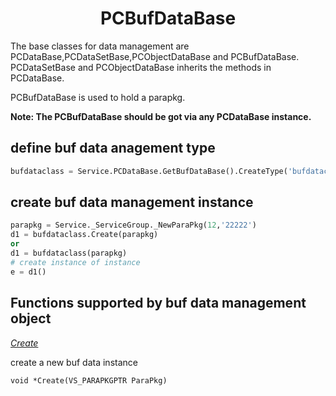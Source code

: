<h1 align="center">PCBufDataBase</h1>

The base classes for data management are PCDataBase,PCDataSetBase,PCObjectDataBase and PCBufDataBase. PCDataSetBase and PCObjectDataBase inherits the methods in PCDataBase.   

PCBufDataBase is used to hold a parapkg.

**Note: The PCBufDataBase should be got via any PCDataBase instance.**

define buf data anagement type
------

```python
bufdataclass = Service.PCDataBase.GetBufDataBase().CreateType('bufdataclass')
```

create buf data management instance
------

```python
parapkg = Service._ServiceGroup._NewParaPkg(12,'22222')
d1 = bufdataclass.Create(parapkg)
or
d1 = bufdataclass(parapkg)
# create instance of instance
e = d1()
```

Functions supported by buf data management object
------

*[Create](#)*

create a new buf data instance

`void *Create(VS_PARAPKGPTR ParaPkg)`







